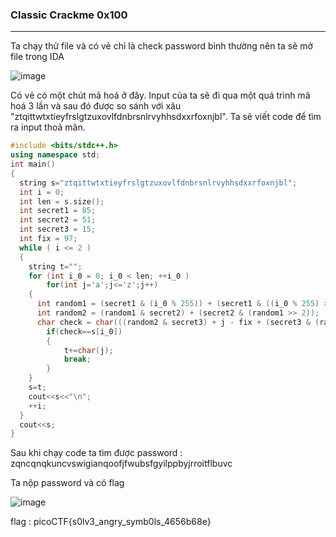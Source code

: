 ### Classic Crackme 0x100
---

Ta chạy thử file và có vẻ chỉ là check password bình thường nên ta sẽ mở file trong IDA

![image](https://github.com/fuyosuru/Writeup/assets/150824829/51d34675-a584-4c60-aded-97502afcd7b7)

Có vẻ có một chút mã hoá ở đây. Input của ta sẽ đi qua một quá trình mã hoá 3 lần và sau đó được so sánh với xâu "ztqittwtxtieyfrslgtzuxovlfdnbrsnlrvyhhsdxxrfoxnjbl". Ta sẽ viết code để tìm ra input thoả mãn.

```cpp
#include <bits/stdc++.h>
using namespace std;
int main()
{
  string s="ztqittwtxtieyfrslgtzuxovlfdnbrsnlrvyhhsdxxrfoxnjbl";
  int i = 0;
  int len = s.size();
  int secret1 = 85;
  int secret2 = 51;
  int secret3 = 15;
  int fix = 97;
  while ( i <= 2 )
  {
    string t="";
    for (int i_0 = 0; i_0 < len; ++i_0 )
        for(int j='a';j<='z';j++)
    {
      int random1 = (secret1 & (i_0 % 255)) + (secret1 & ((i_0 % 255) >> 1));
      int random2 = (random1 & secret2) + (secret2 & (random1 >> 2));
      char check = char(((random2 & secret3) + j - fix + (secret3 & (random2 >> 4))) % 26 + fix);
        if(check==s[i_0])
        {
            t+=char(j);
            break;
        }
    }
    s=t;
    cout<<s<<"\n";
    ++i;
  }
  cout<<s;
}
```

Sau khi chạy code ta tìm được password : zqncqnqkuncvswigianqoofjfwubsfgyilppbyjrroitflbuvc

Ta nộp password và có flag


![image](https://github.com/fuyosuru/Writeup/assets/150824829/ec289557-7290-4abd-8e2f-aab4b6f78852)

flag :  picoCTF{s0lv3_angry_symb0ls_4656b68e}
